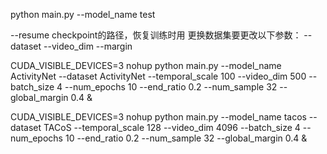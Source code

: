 
python main.py --model_name test

--resume checkpoint的路径，恢复训练时用
更换数据集要更改以下参数：
--dataset
--video_dim
--margin

CUDA_VISIBLE_DEVICES=3 nohup python main.py --model_name ActivityNet --dataset ActivityNet --temporal_scale 100 --video_dim 500 --batch_size 4 --num_epochs 10 --end_ratio 0.2 --num_sample 32 --global_margin 0.4 &

CUDA_VISIBLE_DEVICES=3 nohup python main.py --model_name tacos --dataset TACoS --temporal_scale 128 --video_dim 4096 --batch_size 4 --num_epochs 10 --end_ratio 0.2 --num_sample 32 --global_margin 0.4 &